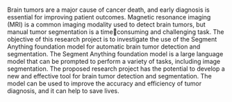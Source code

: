 ###
Brain tumors are a major cause of cancer death, and early diagnosis is essential for
improving patient outcomes. Magnetic resonance imaging (MRI) is a common imaging
modality used to detect brain tumors, but manual tumor segmentation is a timeconsuming and challenging task. The objective of this research project is to investigate
the use of the Segment Anything foundation model for automatic brain tumor detection
and segmentation. The Segment Anything foundation model is a large language model
that can be prompted to perform a variety of tasks, including image segmentation. The
proposed research project has the potential to develop a new and effective tool for brain
tumor detection and segmentation. The model can be used to improve the accuracy and
efficiency of tumor diagnosis, and it can help to save lives.
###
